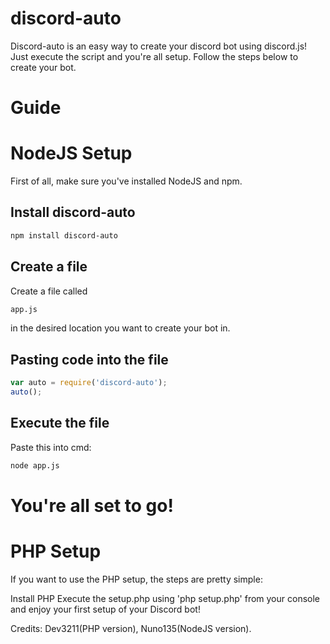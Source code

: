# discord-auto
Discord-auto is an easy way to create your discord bot using discord.js! Just execute the script and you're all setup.
Follow the steps below to create your bot.
<h1><b>Guide</b></h1>

<h1><b>NodeJS Setup</b></h1>
First of all, make sure you've installed NodeJS and npm.

## Install discord-auto
```bash
npm install discord-auto
```

## Create a file
Create a file called 
```bash
app.js
```
in the desired location you want to create your bot in.

## Pasting code into the file
```js
var auto = require('discord-auto');
auto();
```
## Execute the file
Paste this into cmd:
```bash
node app.js
```
<h1>You're all set to go!</h1>

<h1><b>PHP Setup</b></h1>
If you want to use the PHP setup, the steps are pretty simple:

Install PHP
Execute the setup.php using 'php setup.php' from your console and enjoy your first setup of your Discord bot!

Credits: Dev3211(PHP version), Nuno135(NodeJS version).

